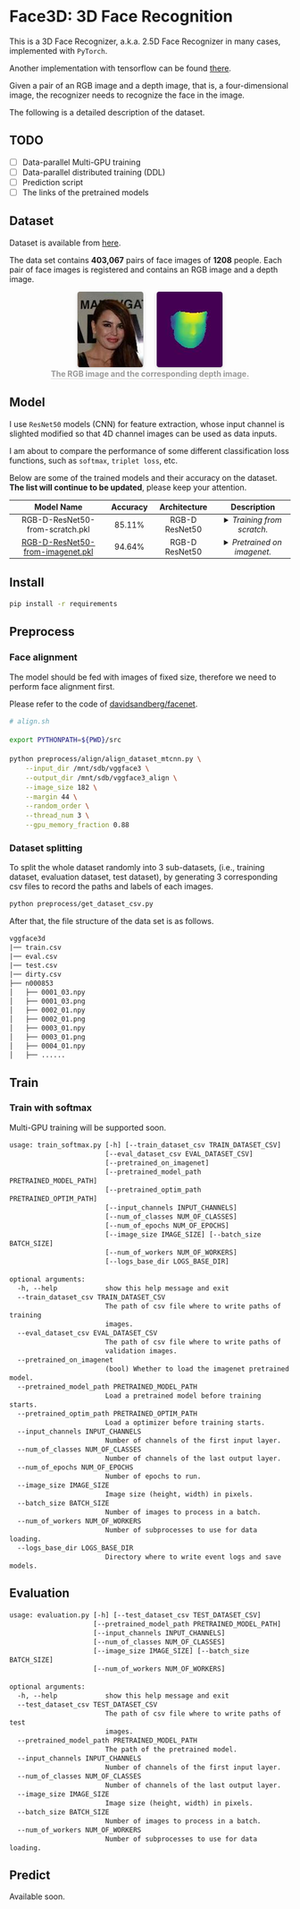 # Face3D: 3D Face Recognition


This is a 3D Face Recognizer, a.k.a. 2.5D Face Recognizer in many cases, implemented with `PyTorch`. 

Another implementation with tensorflow can be found [there](https://github.com/xingwxiong/Face3D).

Given a pair of an RGB image and a depth image, that is, a four-dimensional image, the recognizer needs to recognize the face in the image.

The following is a detailed description of the dataset.

## TODO
- [ ] Data-parallel Multi-GPU training 
- [ ] Data-parallel distributed training (DDL)
- [ ] Prediction script
- [ ] The links of the pretrained models

## Dataset
Dataset is available from [here](http://125.39.136.212:8484/3dvggface2_1.tar.gz).

The data set contains **403,067** pairs of face images of **1208** people. Each pair of face images is registered and contains an RGB image and a depth image.

<div style="text-align:center;" align="center">
    <!-- Image Caption Template -->
    <div style="padding:0; margin-bottom: 0;">
        <img style="border-radius: 0.3125em; box-shadow: 0 2px 4px 0 rgba(34,36,38,.12),0 2px 10px 0 rgba(34,36,38,.08); margin: 0 10px;"
        src="./README/rgb_0001_03.jpg" alt="the RGB image">
         <img style="border-radius: 0.3125em; box-shadow: 0 2px 4px 0 rgba(34,36,38,.12),0 2px 10px 0 rgba(34,36,38,.08); margin: 0 10px;"
        src="./README/dep_0001_03.jpg" alt="the depth image">
    </div>
    <div style="border-bottom: 1px solid #d9d9d9; display: inline-block; padding: 0; color: #999"><strong> The RGB image and the corresponding depth image.</strong></div>
</div>

## Model
I use `ResNet50` models (CNN) for feature extraction, whose input channel is slighted modified so that 4D channel images can be used as data inputs.

I am about to compare the performance of some different classification loss functions, such as `softmax`, `triplet loss`, etc.

Below are some of the trained models and their accuracy on the dataset. **The list will continue to be updated**, please keep your attention.

| Model Name | Accuracy | Architecture | Description |
| :--------: | :------: | :----------: | :---------: |
| RGB-D-ResNet50-from-scratch.pkl | 85.11% | RGB-D ResNet50 | <details><summary><i>Training from scratch.</i></summary><ul><li>Take RGB-D images as input, , i.e, 4-channel input.</li></ul></details> |
| [RGB-D-ResNet50-from-imagenet.pkl](https://drive.google.com/open?id=1CIPwX0l5Q5IB_CaitCO-Hvlf67A1c6eg) | 94.64% | RGB-D ResNet50 | <details><summary><i>Pretrained on imagenet.</i></summary><ul><li>Take RGB-D images as input, i.e, 4-channel input. </li><li>Pretrain on imagenet, then fine tune on the RGB-D dataset.</li></ul></details> |

## Install

```bash
pip install -r requirements
```

## Preprocess
### Face alignment
The model should be fed with images of fixed size, therefore we need to perform face alignment first.

Please refer to the code of [davidsandberg/facenet](https://github.com/davidsandberg/facenet).

```bash
# align.sh

export PYTHONPATH=${PWD}/src

python preprocess/align/align_dataset_mtcnn.py \
    --input_dir /mnt/sdb/vggface3 \
    --output_dir /mnt/sdb/vggface3_align \
    --image_size 182 \
    --margin 44 \
    --random_order \
    --thread_num 3 \
    --gpu_memory_fraction 0.88
```

### Dataset splitting
To split the whole dataset randomly into 3 sub-datasets, (i.e., training dataset, evaluation dataset, test dataset), by generating 3 corresponding csv files to record the paths and labels of each images.

```bash
python preprocess/get_dataset_csv.py
```

After that, the file structure of the data set is as follows. 

```text
vggface3d
|── train.csv
|── eval.csv
|── test.csv
|── dirty.csv
├── n000853
│   ├── 0001_03.npy
│   ├── 0001_03.png
│   ├── 0002_01.npy
│   ├── 0002_01.png
│   ├── 0003_01.npy
│   ├── 0003_01.png
│   ├── 0004_01.npy
│   ├── ......
```

## Train
### Train with softmax
Multi-GPU training will be supported soon.

```text
usage: train_softmax.py [-h] [--train_dataset_csv TRAIN_DATASET_CSV]
                        [--eval_dataset_csv EVAL_DATASET_CSV]
                        [--pretrained_on_imagenet]
                        [--pretrained_model_path PRETRAINED_MODEL_PATH]
                        [--pretrained_optim_path PRETRAINED_OPTIM_PATH]
                        [--input_channels INPUT_CHANNELS]
                        [--num_of_classes NUM_OF_CLASSES]
                        [--num_of_epochs NUM_OF_EPOCHS]
                        [--image_size IMAGE_SIZE] [--batch_size BATCH_SIZE]
                        [--num_of_workers NUM_OF_WORKERS]
                        [--logs_base_dir LOGS_BASE_DIR]

optional arguments:
  -h, --help            show this help message and exit
  --train_dataset_csv TRAIN_DATASET_CSV
                        The path of csv file where to write paths of training
                        images.
  --eval_dataset_csv EVAL_DATASET_CSV
                        The path of csv file where to write paths of
                        validation images.
  --pretrained_on_imagenet
                        (bool) Whether to load the imagenet pretrained model.
  --pretrained_model_path PRETRAINED_MODEL_PATH
                        Load a pretrained model before training starts.
  --pretrained_optim_path PRETRAINED_OPTIM_PATH
                        Load a optimizer before training starts.
  --input_channels INPUT_CHANNELS
                        Number of channels of the first input layer.
  --num_of_classes NUM_OF_CLASSES
                        Number of channels of the last output layer.
  --num_of_epochs NUM_OF_EPOCHS
                        Number of epochs to run.
  --image_size IMAGE_SIZE
                        Image size (height, width) in pixels.
  --batch_size BATCH_SIZE
                        Number of images to process in a batch.
  --num_of_workers NUM_OF_WORKERS
                        Number of subprocesses to use for data loading.
  --logs_base_dir LOGS_BASE_DIR
                        Directory where to write event logs and save models.
```

## Evaluation

```text
usage: evaluation.py [-h] [--test_dataset_csv TEST_DATASET_CSV]
                     [--pretrained_model_path PRETRAINED_MODEL_PATH]
                     [--input_channels INPUT_CHANNELS]
                     [--num_of_classes NUM_OF_CLASSES]
                     [--image_size IMAGE_SIZE] [--batch_size BATCH_SIZE]
                     [--num_of_workers NUM_OF_WORKERS]

optional arguments:
  -h, --help            show this help message and exit
  --test_dataset_csv TEST_DATASET_CSV
                        The path of csv file where to write paths of test
                        images.
  --pretrained_model_path PRETRAINED_MODEL_PATH
                        The path of the pretrained model.
  --input_channels INPUT_CHANNELS
                        Number of channels of the first input layer.
  --num_of_classes NUM_OF_CLASSES
                        Number of channels of the last output layer.
  --image_size IMAGE_SIZE
                        Image size (height, width) in pixels.
  --batch_size BATCH_SIZE
                        Number of images to process in a batch.
  --num_of_workers NUM_OF_WORKERS
                        Number of subprocesses to use for data loading.
```

## Predict
Available soon.


